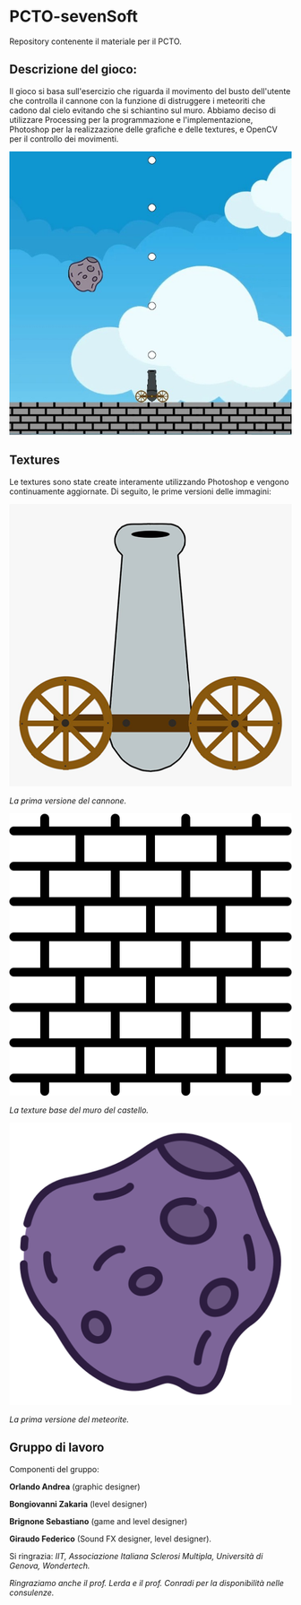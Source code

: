 # PCTO-sevenSoft
Repository contenente il materiale per il PCTO.

## Descrizione del gioco:
Il gioco si basa sull'esercizio che riguarda il movimento del busto dell'utente che controlla il cannone con la funzione di distruggere i meteoriti che cadono dal cielo evitando che si schiantino sul muro. Abbiamo deciso di utilizzare Processing per la programmazione e l'implementazione, Photoshop per la realizzazione delle grafiche e delle textures, e OpenCV per il controllo dei movimenti.

![alt-text](https://github.com/andreaorlando333/PCTO-sevenSoft/blob/main/bozze%20progetto/Textures/WhatsApp%20Image%202021-03-05%20at%2013.21.49.jpeg "Versione BETA del gioco.")

 ## Textures
 Le textures sono state create interamente utilizzando Photoshop e vengono continuamente aggiornate. Di seguito, le prime versioni delle immagini:
 
 ![alt-text](https://github.com/andreaorlando333/PCTO-sevenSoft/blob/main/bozze%20progetto/Textures/cannone2.png "Prima versione del cannone.")
 
 *La prima versione del cannone.*
 
 ![alt-text](https://github.com/andreaorlando333/PCTO-sevenSoft/blob/main/bozze%20progetto/Textures/brick-wall%20(1).png "Texture base del muro.")
 
 *La texture base del muro del castello.*
  
 ![alt-text](https://github.com/andreaorlando333/PCTO-sevenSoft/blob/main/bozze%20progetto/Textures/asteroid.png "Meteorite.")
 
 *La prima versione del meteorite.*
 
 
## Gruppo di lavoro
Componenti del gruppo: 

**Orlando Andrea** (graphic designer)

**Bongiovanni Zakaria** (level designer)

**Brignone Sebastiano** (game and level designer)

**Giraudo Federico** (Sound FX designer, level designer). 

Si ringrazia: *IIT, Associazione Italiana Sclerosi Multipla, Università di Genova, Wondertech.*

*Ringraziamo anche il prof. Lerda e il prof. Conradi per la disponibilità nelle consulenze.*
